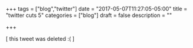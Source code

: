+++
tags = ["blog","twitter"]
date = "2017-05-07T11:27:05-05:00"
title = "twitter cuts 5"
categories = ["blog"]
draft = false
description = ""

+++

[ this tweet was deleted :( ]
